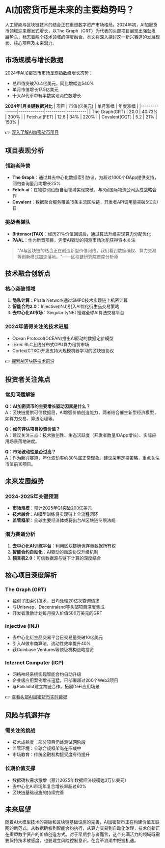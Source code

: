 # AI加密货币是未来的主要趋势吗？

人工智能与区块链技术的结合正在重塑数字资产市场格局。2024年初，AI加密货币领域迎来爆发式增长，以The Graph（GRT）为代表的头部项目展现出强劲发展势头，标志着两个技术领域的深度融合。本文将深入探讨这一新兴赛道的发展现状、核心项目及未来潜力。

## 市场规模与增长数据

2024年AI加密货币市场呈现指数级增长态势：
- 总市值突破70.4亿美元，同比增幅达540%
- 单月市值增长17.5亿美元
- 十大AI代币中有半数实现两位数增长

**2024年1月关键数据对比**
| 项目          | 市值(亿美元) | 单月涨幅 | 年度涨幅 |
|---------------|-------------|----------|----------|
| The Graph(GRT) | 20.0        | 40.73%   | 300%     |
| Fetch.ai(FET)  | 12.8        | 34%      | 220%     |
| Covalent(CQT)  | 5.2         | 21%      | 150%     |

👉 [深入了解AI加密货币项目](https://bit.ly/okx_welcome)

## 项目表现分析

### 领跑者阵营
- **The Graph**：通过其去中心化数据索引协议，为超过1000个DApp提供支持，网络查询量月均增长25%
- **Fetch.ai**：在物联网设备自治领域实现突破，与3家国际物流公司达成战略合作
- **Covalent**：数据聚合服务覆盖15条主流区块链，开发者API调用量突破5亿次/日

### 挑战者梯队
- **Bittensor(TAO)**：经历21%价值回调后，通过算法升级实现算力分配优化
- **PAAL**：作为新晋项目，凭借AI驱动的预测市场功能获得资本关注

> "AI与区块链的结合正在创造新型价值网络，我们看到数据确权、算力交易等创新模式加速落地。"——区块链研究院首席分析师

## 技术融合创新点

### 核心突破领域
1. **隐私计算**：Phala Network通过SMPC技术实现链上机密计算
2. **智能合约2.0**：Injective(INJ)引入AI优化衍生品交易策略
3. **去中心化AI市场**：SingularityNET搭建全球AI算法交易平台

### 2024年值得关注的技术进展
- Ocean Protocol(OCEAN)推出AI驱动的数据定价模型
- iExec RLC上线分布式GPU算力租赁市场
- Cortex(CTXC)开发支持大规模机器学习的区块链协议

👉 [探索AI区块链技术前沿](https://bit.ly/okx_welcome)

## 投资者关注焦点

### 常见问题解答
**Q：AI加密货币的主要增长驱动因素是什么？**  
A：区块链提供可信数据层，AI增强价值创造能力，两者结合催生新型经济模型，如算力交易、算法治理等。

**Q：如何评估项目投资价值？**  
A：建议关注三点：技术独创性、生态活跃度（开发者数量/DApp增长）、实际应用场景落地进度。

**Q：市场波动性是否过高？**  
A：作为新兴赛道，年化波动率约80%属正常现象。建议采用定投策略，重点关注市值前10项目。

## 未来发展趋势

### 2024-2025年关键预测
- **市场规模**：预计2025年Q1突破200亿美元
- **技术融合**：AI模型训练将实现链上全流程闭环
- **监管框架**：全球主要经济体或将出台AI区块链专项法规

### 潜力赛道分析
1. **去中心化AI训练平台**：利用区块链确保存量数据所有权
2. **智能合约自动化**：AI驱动的动态协议升级机制
3. **预言机2.0**：可信数据源与链下计算的深度结合

## 核心项目深度解析

### The Graph (GRT)
- 独创子图索引技术，日均处理20亿次查询请求
- 与Uniswap、Decentraland等头部项目深度集成
- 开发者激励计划每月投入价值500万美元的GRT

### Injective (INJ)
- 去中心化衍生品交易平台日交易量突破10亿美元
- 引入AI做市商算法，流动性效率提升40%
- 获Coinbase Ventures等顶级机构战略投资

### Internet Computer (ICP)
- 网络神经系统实现智能合约自动升级
- 企业级应用案例增长迅猛，已部署超过200个Web3项目
- 与Polkadot建立跨链合作，拓展DeFi应用场景

👉 [查看头部AI加密货币实时数据](https://bit.ly/okx_welcome)

## 风险与机遇并存

### 需关注的挑战
- 技术成熟度：部分项目仍处测试网阶段
- 监管环境：全球合规框架尚在形成中
- 市场教育：传统金融机构接受度有待提升

### 长期价值支撑
- 数据确权需求激增（预计2025年数据经济规模达3万亿美元）
- 去中心化AI市场年复合增长率超过60%
- 区块链基础设施的持续完善

## 未来展望

随着AI大模型技术的突破和区块链基础设施的完善，AI加密货币正在构建价值互联网的新范式。从数据确权到智能合约执行，从算力交易到自动化治理，技术创新正在重塑数字资产的价值创造方式。对于早期参与者而言，这个充满活力的领域既需要保持技术敏感度，也要建立风险控制意识，在变革浪潮中把握机遇。